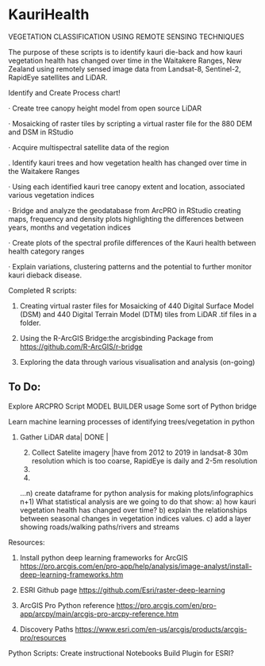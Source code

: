 # KauriHealth
VEGETATION CLASSIFICATION USING REMOTE SENSING TECHNIQUES

The purpose of these scripts is to identify kauri die-back and how kauri vegetation health has changed over time in the Waitakere Ranges, New Zealand using remotely sensed image data from Landsat-8, Sentinel-2, RapidEye satellites and LiDAR. 

Identify and Create Process chart!	

·	Create tree canopy height model from open source LiDAR

·	Mosaicking of raster tiles by scripting a virtual raster file for the 880 DEM and DSM in RStudio

·	Acquire multispectral satellite data of the region
     
.    Identify kauri trees and how vegetation health has changed over time in the Waitakere Ranges

·	Using each identified kauri tree canopy extent and location, associated various vegetation indices

·	Bridge and analyze the geodatabase from ArcPRO in RStudio creating maps, frequency and density plots highlighting the           differences between years, months and vegetation indices

·	Create plots of the spectral profile differences of the Kauri health between health category ranges

·	Explain variations, clustering patterns and the potential to further monitor kauri dieback disease.


    
     
     
Completed R scripts:

1) Creating virtual raster files for Mosaicking of 440 Digital Surface Model (DSM) and 440 Digital Terrain Model (DTM) tiles from LiDAR .tif files in a folder. 

2) Using the R-ArcGIS Bridge:the arcgisbinding Package from https://github.com/R-ArcGIS/r-bridge

3) Exploring the data through various visualisation and analysis (on-going) 

## To Do:
Explore ARCPRO Script MODEL BUILDER usage
Some sort of Python bridge

Learn machine learning processes of identifying trees/vegetation in python

 1) Gather LiDAR data| DONE |
            
     2) Collect Satelite imagery |have from 2012 to 2019 in landsat-8 30m resolution which is too coarse, RapidEye is daily and 2-5m resolution 
     3)
     4)
     
     ...n) create dataframe for python analysis for making plots/infographics
     n+1) What statistical analysis are we going to do that show:
          a) how kauri vegetation health has changed over time?
          b) explain the relationships between seasonal changes in vegetation indices values.
          c) add a layer showing roads/walking paths/rivers and streams
     

Resources:
1) Install python deep learning frameworks for ArcGIS https://pro.arcgis.com/en/pro-app/help/analysis/image-analyst/install-deep-learning-frameworks.htm

2) ESRI Github page https://github.com/Esri/raster-deep-learning

3) ArcGIS Pro Python reference https://pro.arcgis.com/en/pro-app/arcpy/main/arcgis-pro-arcpy-reference.htm

4) Discovery Paths https://www.esri.com/en-us/arcgis/products/arcgis-pro/resources

Python Scripts:
Create instructional Notebooks 
Build Plugin for ESRI? 
